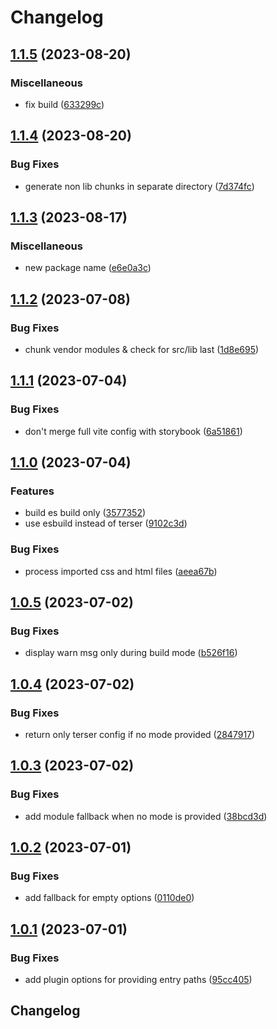 # Changelog

## [1.1.5](https://github.com/sergejcodes/minze/compare/vite-plugin-minze-v1.1.4...vite-plugin-minze-v1.1.5) (2023-08-20)


### Miscellaneous

* fix build ([633299c](https://github.com/sergejcodes/minze/commit/633299caf40f39fa256c6217c8899b98f94e6a32))

## [1.1.4](https://github.com/sergejcodes/minze/compare/vite-plugin-minze-v1.1.3...vite-plugin-minze-v1.1.4) (2023-08-20)


### Bug Fixes

* generate non lib chunks in separate directory ([7d374fc](https://github.com/sergejcodes/minze/commit/7d374fc211ef13310d509d0c84324d2f18c5bd11))

## [1.1.3](https://github.com/sergejcodes/minze/compare/vite-plugin-minze-v1.1.2...vite-plugin-minze-v1.1.3) (2023-08-17)


### Miscellaneous

* new package name ([e6e0a3c](https://github.com/sergejcodes/minze/commit/e6e0a3cb94e943815869feb4b5aaa7f9af973b6c))

## [1.1.2](https://github.com/sergejcodes/minze/compare/vite-plugin-minze-v1.1.1...vite-plugin-minze-v1.1.2) (2023-07-08)


### Bug Fixes

* chunk vendor modules & check for src/lib last ([1d8e695](https://github.com/sergejcodes/minze/commit/1d8e6950ecd1c19ebeeba153dfbe0bb489c21544))

## [1.1.1](https://github.com/sergejcodes/minze/compare/vite-plugin-minze-v1.1.0...vite-plugin-minze-v1.1.1) (2023-07-04)


### Bug Fixes

* don't merge full vite config with storybook ([6a51861](https://github.com/sergejcodes/minze/commit/6a51861a90913eeabbe9a18b573125611b7fec46))

## [1.1.0](https://github.com/sergejcodes/minze/compare/vite-plugin-minze-v1.0.5...vite-plugin-minze-v1.1.0) (2023-07-04)


### Features

* build es build only ([3577352](https://github.com/sergejcodes/minze/commit/357735273193cb6a64238bd5bab4e29ca449e486))
* use esbuild instead of terser ([9102c3d](https://github.com/sergejcodes/minze/commit/9102c3d123ffb0d74fc71b1bf04df80a6c8e2783))


### Bug Fixes

* process imported css and html files ([aeea67b](https://github.com/sergejcodes/minze/commit/aeea67bf1160a3d4640ca982bfdece383863d84d))

## [1.0.5](https://github.com/sergejcodes/minze/compare/vite-plugin-minze-v1.0.4...vite-plugin-minze-v1.0.5) (2023-07-02)


### Bug Fixes

* display warn msg only during build mode ([b526f16](https://github.com/sergejcodes/minze/commit/b526f165e70f8d466ce51b4ef555186b76ac0455))

## [1.0.4](https://github.com/sergejcodes/minze/compare/vite-plugin-minze-v1.0.3...vite-plugin-minze-v1.0.4) (2023-07-02)


### Bug Fixes

* return only terser config if no mode provided ([2847917](https://github.com/sergejcodes/minze/commit/28479175506511fd695997f3962bab843f2866fd))

## [1.0.3](https://github.com/sergejcodes/minze/compare/vite-plugin-minze-v1.0.2...vite-plugin-minze-v1.0.3) (2023-07-02)


### Bug Fixes

* add module fallback when no mode is provided ([38bcd3d](https://github.com/sergejcodes/minze/commit/38bcd3dee5dcc032ef3043527b688975e46f35c4))

## [1.0.2](https://github.com/sergejcodes/minze/compare/vite-plugin-minze-v1.0.1...vite-plugin-minze-v1.0.2) (2023-07-01)


### Bug Fixes

* add fallback for empty options ([0110de0](https://github.com/sergejcodes/minze/commit/0110de01acdd631838440349500536bfd910281a))

## [1.0.1](https://github.com/sergejcodes/minze/compare/vite-plugin-minze-v1.0.0...vite-plugin-minze-v1.0.1) (2023-07-01)


### Bug Fixes

* add plugin options for providing entry paths ([95cc405](https://github.com/sergejcodes/minze/commit/95cc405cc8bcb73ba0b404f200796458d9a0443e))

## Changelog
